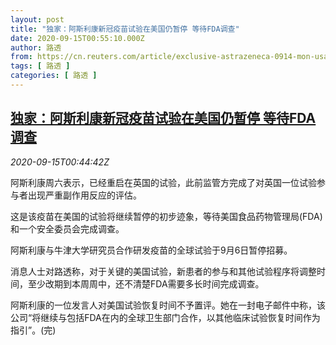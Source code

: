 ```yaml
---
layout: post
title: "独家：阿斯利康新冠疫苗试验在美国仍暂停 等待FDA调查"
date: 2020-09-15T00:55:10.000Z
author: 路透
from: https://cn.reuters.com/article/exclusive-astrazeneca-0914-mon-usa-idCNKBS26601N
tags: [ 路透 ]
categories: [ 路透 ]
---
```

<!--1600131310000-->
[独家：阿斯利康新冠疫苗试验在美国仍暂停 等待FDA调查](https://cn.reuters.com/article/exclusive-astrazeneca-0914-mon-usa-idCNKBS26601N)
------

<div>
<div><i>2020-09-15T00:44:42Z</i></div><p>阿斯利康周六表示，已经重启在英国的试验，此前监管方完成了对英国一位试验参与者出现严重副作用反应的评估。</p><p>这是该疫苗在美国的试验将继续暂停的初步迹象，等待美国食品药物管理局(FDA)和一个安全委员会完成调查。</p><p>阿斯利康与牛津大学研究员合作研发疫苗的全球试验于9月6日暂停招募。</p><p>消息人士对路透称，对于关键的美国试验，新患者的参与和其他试验程序将调整时间，至少改期到本周周中，还不清楚FDA需要多长时间完成调查。</p><p>阿斯利康的一位发言人对美国试验恢复时间不予置评。她在一封电子邮件中称，该公司“将继续与包括FDA在内的全球卫生部门合作，以其他临床试验恢复时间作为指引”。(完)</p>
</div>
